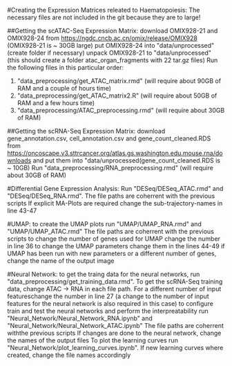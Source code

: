 #Creating the Expression Matrices releated to Haematopoiesis: 
The necessary files are not included in the git because they are to large!

##Getting the scATAC-Seq Expression Matrix:
download OMIX928-21 and OMIX928-24 from https://ngdc.cncb.ac.cn/omix/release/OMIX928 (OMIX928-21 is ~ 30GB large)
put OMIX928-24 into "data/unprocessed" (create folder if necessary)
unpack OMIX928-21 to "data/unprocessed" (this should create a folder atac_organ_fragments with 22 tar.gz files)
Run the following files in this particular order:
1. "data_preprocessing/get_ATAC_matrix.rmd" (will require about 90GB of RAM and a couple of hours time)
2. "data_preprocessing/get_ATAC_matrix2.R" (will require about 50GB of RAM and a few hours time)
3. "data_preprocessing/ATAC_preprocessing.rmd" (will require about 30GB of RAM)

##Getting the scRNA-Seq Expression Matrix:
download gene_annotation.csv, cell_annotation.csv and gene_count_cleaned.RDS from https://oncoscape.v3.sttrcancer.org/atlas.gs.washington.edu.mouse.rna/downloads and put them into "data/unprocessed(gene_count_cleaned.RDS is ~ 10GB)
Run "data_preprocessing/RNA_preprocessing.rmd" (will require about 30GB of RAM)

#Differential Gene Expression Analysis:
Run "DESeq/DESeq_ATAC.rmd" and "DESeq/DESeq_RNA.rmd". The file paths are coherrent with the previous scripts
If explicit MA-Plots are required change the sub-trajectory-names in line 43-47

#UMAP: 
to create the UMAP plots run "UMAP/UMAP_RNA.rmd" and "UMAP/UMAP_ATAC.rmd" The file paths are coherrent with the previous scripts
to change the number of genes used for UMAP change the number in line 36
to change the UMAP parameters change them in the lines 44-49
if UMAP has been run with new parameters or a different number of genes, change the name of the output image

#Neural Network:
to get the traing data for the neural networks, run "data_preprocessing/get_training_data.rmd". To get the scRNA-Seq training data, change ATAC -> RNA in each file path. For a different number of input featureschange the number in line 27 (a change to the number of input features for the neural network is also required in this case)
to configure train and test the neural networks and perform the interpreatability run "Neural_Network/Neural_Network_RNA.ipynb" and "Neural_Network/Neural_Network_ATAC.ipynb" The file paths are coherrent withthe previous scripts
If changes are done to the neural network, change the names of the output files
To plot the learning curves run "Neural_Network/plot_learning_curves.ipynb". If new learning curves where created, change the file names accordingly
    